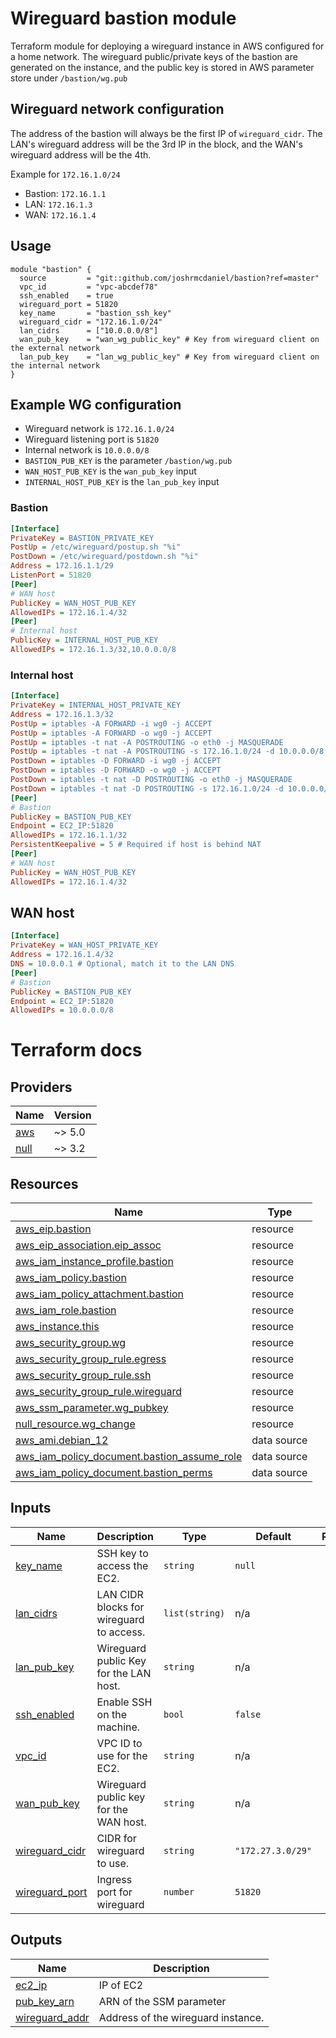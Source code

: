 # Wireguard bastion module
Terraform module for deploying a wireguard instance in AWS configured for a home network.
The wireguard public/private keys of the bastion are generated on the instance, and the public key is stored in AWS parameter store under `/bastion/wg.pub`

## Wireguard network configuration
The address of the bastion will always be the first IP of `wireguard_cidr`. The LAN's wireguard address will be the 3rd IP in the block, and the WAN's wireguard address will be the 4th.

Example for `172.16.1.0/24`
- Bastion: `172.16.1.1`
- LAN: `172.16.1.3`
- WAN: `172.16.1.4`

## Usage

```hcl2
module "bastion" {
  source         = "git::github.com/joshrmcdaniel/bastion?ref=master"
  vpc_id         = "vpc-abcdef78"
  ssh_enabled    = true
  wireguard_port = 51820
  key_name       = "bastion_ssh_key"
  wireguard_cidr = "172.16.1.0/24"
  lan_cidrs      = ["10.0.0.0/8"]
  wan_pub_key    = "wan_wg_public_key" # Key from wireguard client on the external network
  lan_pub_key    = "lan_wg_public_key" # Key from wireguard client on the internal network
}
```

## Example WG configuration
- Wireguard network is `172.16.1.0/24`
- Wireguard listening port is `51820`
- Internal network is `10.0.0.0/8`
- `BASTION_PUB_KEY` is the parameter `/bastion/wg.pub`
- `WAN_HOST_PUB_KEY` is the `wan_pub_key` input
- `INTERNAL_HOST_PUB_KEY` is the `lan_pub_key` input

### Bastion
```ini
[Interface]
PrivateKey = BASTION_PRIVATE_KEY
PostUp = /etc/wireguard/postup.sh "%i"
PostDown = /etc/wireguard/postdown.sh "%i"
Address = 172.16.1.1/29
ListenPort = 51820
[Peer]
# WAN host
PublicKey = WAN_HOST_PUB_KEY
AllowedIPs = 172.16.1.4/32
[Peer]
# Internal host
PublicKey = INTERNAL_HOST_PUB_KEY
AllowedIPs = 172.16.1.3/32,10.0.0.0/8
```
### Internal host
```ini
[Interface]
PrivateKey = INTERNAL_HOST_PRIVATE_KEY
Address = 172.16.1.3/32
PostUp = iptables -A FORWARD -i wg0 -j ACCEPT
PostUp = iptables -A FORWARD -o wg0 -j ACCEPT
PostUp = iptables -t nat -A POSTROUTING -o eth0 -j MASQUERADE
PostUp = iptables -t nat -A POSTROUTING -s 172.16.1.0/24 -d 10.0.0.0/8 -j MASQUERADE
PostDown = iptables -D FORWARD -i wg0 -j ACCEPT
PostDown = iptables -D FORWARD -o wg0 -j ACCEPT
PostDown = iptables -t nat -D POSTROUTING -o eth0 -j MASQUERADE
PostDown = iptables -t nat -D POSTROUTING -s 172.16.1.0/24 -d 10.0.0.0/8 -j MASQUERADE
[Peer]
# Bastion
PublicKey = BASTION_PUB_KEY
Endpoint = EC2_IP:51820
AllowedIPs = 172.16.1.1/32
PersistentKeepalive = 5 # Required if host is behind NAT
[Peer]
# WAN host
PublicKey = WAN_HOST_PUB_KEY
AllowedIPs = 172.16.1.4/32
```

## WAN host
```ini
[Interface]
PrivateKey = WAN_HOST_PRIVATE_KEY
Address = 172.16.1.4/32
DNS = 10.0.0.1 # Optional, match it to the LAN DNS
[Peer]
# Bastion
PublicKey = BASTION_PUB_KEY
Endpoint = EC2_IP:51820
AllowedIPs = 10.0.0.0/8
```

# Terraform docs
<!-- BEGIN_TF_DOCS -->
## Providers

| Name | Version |
|------|---------|
| <a name="provider_aws"></a> [aws](#provider\_aws) | ~> 5.0 |
| <a name="provider_null"></a> [null](#provider\_null) | ~> 3.2 |

## Resources

| Name | Type |
|------|------|
| [aws_eip.bastion](https://registry.terraform.io/providers/hashicorp/aws/latest/docs/resources/eip) | resource |
| [aws_eip_association.eip_assoc](https://registry.terraform.io/providers/hashicorp/aws/latest/docs/resources/eip_association) | resource |
| [aws_iam_instance_profile.bastion](https://registry.terraform.io/providers/hashicorp/aws/latest/docs/resources/iam_instance_profile) | resource |
| [aws_iam_policy.bastion](https://registry.terraform.io/providers/hashicorp/aws/latest/docs/resources/iam_policy) | resource |
| [aws_iam_policy_attachment.bastion](https://registry.terraform.io/providers/hashicorp/aws/latest/docs/resources/iam_policy_attachment) | resource |
| [aws_iam_role.bastion](https://registry.terraform.io/providers/hashicorp/aws/latest/docs/resources/iam_role) | resource |
| [aws_instance.this](https://registry.terraform.io/providers/hashicorp/aws/latest/docs/resources/instance) | resource |
| [aws_security_group.wg](https://registry.terraform.io/providers/hashicorp/aws/latest/docs/resources/security_group) | resource |
| [aws_security_group_rule.egress](https://registry.terraform.io/providers/hashicorp/aws/latest/docs/resources/security_group_rule) | resource |
| [aws_security_group_rule.ssh](https://registry.terraform.io/providers/hashicorp/aws/latest/docs/resources/security_group_rule) | resource |
| [aws_security_group_rule.wireguard](https://registry.terraform.io/providers/hashicorp/aws/latest/docs/resources/security_group_rule) | resource |
| [aws_ssm_parameter.wg_pubkey](https://registry.terraform.io/providers/hashicorp/aws/latest/docs/resources/ssm_parameter) | resource |
| [null_resource.wg_change](https://registry.terraform.io/providers/hashicorp/null/latest/docs/resources/resource) | resource |
| [aws_ami.debian_12](https://registry.terraform.io/providers/hashicorp/aws/latest/docs/data-sources/ami) | data source |
| [aws_iam_policy_document.bastion_assume_role](https://registry.terraform.io/providers/hashicorp/aws/latest/docs/data-sources/iam_policy_document) | data source |
| [aws_iam_policy_document.bastion_perms](https://registry.terraform.io/providers/hashicorp/aws/latest/docs/data-sources/iam_policy_document) | data source |

## Inputs

| Name | Description | Type | Default | Required |
|------|-------------|------|---------|:--------:|
| <a name="input_key_name"></a> [key\_name](#input\_key\_name) | SSH key to access the EC2. | `string` | `null` | no |
| <a name="input_lan_cidrs"></a> [lan\_cidrs](#input\_lan\_cidrs) | LAN CIDR blocks for wireguard to access. | `list(string)` | n/a | yes |
| <a name="input_lan_pub_key"></a> [lan\_pub\_key](#input\_lan\_pub\_key) | Wireguard public Key for the LAN host. | `string` | n/a | yes |
| <a name="input_ssh_enabled"></a> [ssh\_enabled](#input\_ssh\_enabled) | Enable SSH on the machine. | `bool` | `false` | no |
| <a name="input_vpc_id"></a> [vpc\_id](#input\_vpc\_id) | VPC ID to use for the EC2. | `string` | n/a | yes |
| <a name="input_wan_pub_key"></a> [wan\_pub\_key](#input\_wan\_pub\_key) | Wireguard public key for the WAN host. | `string` | n/a | yes |
| <a name="input_wireguard_cidr"></a> [wireguard\_cidr](#input\_wireguard\_cidr) | CIDR for wireguard to use. | `string` | `"172.27.3.0/29"` | no |
| <a name="input_wireguard_port"></a> [wireguard\_port](#input\_wireguard\_port) | Ingress port for wireguard | `number` | `51820` | no |

## Outputs

| Name | Description |
|------|-------------|
| <a name="output_ec2_ip"></a> [ec2\_ip](#output\_ec2\_ip) | IP of EC2 |
| <a name="output_pub_key_arn"></a> [pub\_key\_arn](#output\_pub\_key\_arn) | ARN of the SSM parameter |
| <a name="output_wireguard_addr"></a> [wireguard\_addr](#output\_wireguard\_addr) | Address of the wireguard instance. |
<!-- END_TF_DOCS -->